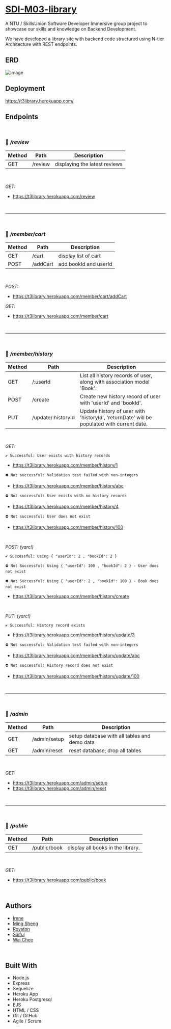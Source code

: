 # [SDI-M03-library](https://github.com/NTU-Team3/library/)

A NTU / SkillsUnion Software Developer Immersive group project to showcase our skills and knowledge on Backend Development.

We have developed a library site with backend code structured using N-tier Architecture with REST endpoints.

## ERD

![image](https://user-images.githubusercontent.com/98152745/167982146-b909b2dd-8f51-4a71-b678-f85606f602b5.png)

## Deployment

https://t3library.herokuapp.com/

## Endpoints

&nbsp;

### 🚩 _/review_

| Method | Path    | Description                   |
| ------ | ------- | ----------------------------- |
| GET    | /review | displaying the latest reviews |

&nbsp;

_GET:_

- https://t3library.herokuapp.com/review

&nbsp;

---

&nbsp;

### 🚩 _/member/cart_

| Method | Path     | Description           |
| ------ | -------- | --------------------- |
| GET    | /cart    | display list of cart  |
| POST   | /addCart | add bookId and userId |

&nbsp;

_POST:_

- https://t3library.herokuapp.com/member/cart/addCart

_GET:_

- https://t3library.herokuapp.com/member/cart

&nbsp;

---

&nbsp;

### 🚩 _/member/history_

| Method | Path               | Description                                                                                |
| ------ | ------------------ | ------------------------------------------------------------------------------------------ |
| GET    | /:userId           | List all history records of user, along with association model 'Book'.                     |
| POST   | /create            | Create new history record of user with 'userId' and 'bookId'.                              |
| PUT    | /update/:historyId | Update history of user with 'historyId', 'returnDate' will be populated with current date. |

&nbsp;

_GET:_

`✔️ Successful: User exists with history records`

- https://t3library.herokuapp.com/member/history/1

`⛔ Not successful: Validation test failed with non-integers`

- https://t3library.herokuapp.com/member/history/abc

`⛔ Not successful: User exists with no history records`

- https://t3library.herokuapp.com/member/history/4

`⛔ Not successful: User does not exist`

- https://t3library.herokuapp.com/member/history/100

&nbsp;

_POST: (yarc!)_

`✔️ Successful: Using { "userId": 2 , "bookId": 2 }`

`⛔ Not Successful: Using { "userId": 100 , "bookId": 2 } - User does not exist`

`⛔ Not Successful: Using { "userId": 2 , "bookId": 100 } - Book does not exist`

- https://t3library.herokuapp.com/member/history/create

&nbsp;

_PUT: (yarc!)_

`✔️ Successful: History record exists`

- https://t3library.herokuapp.com/member/history/update/3

`⛔ Not successful: Validation test failed with non-integers`

- https://t3library.herokuapp.com/member/history/update/abc

`⛔ Not successful: History record does not exist`

- https://t3library.herokuapp.com/member/history/update/100

&nbsp;

---

&nbsp;

### 🚩 _/admin_

| Method | Path         | Description                                  |
| ------ | ------------ | -------------------------------------------- |
| GET    | /admin/setup | setup database with all tables and demo data |
| GET    | /admin/reset | reset database; drop all tables              |

&nbsp;

_GET:_

- https://t3library.herokuapp.com/admin/setup
- https://t3library.herokuapp.com/admin/reset

&nbsp;

---

&nbsp;

### 🚩 _/public_

| Method | Path         | Description                       |
| ------ | ------------ | --------------------------------- |
| GET    | /public/book | display all books in the library. |

&nbsp;

_GET:_

- https://t3library.herokuapp.com/public/book

&nbsp;

## Authors

- [Irene](https://www.github.com/trainingresult6361)
- [Ming Sheng](https://www.github.com/kmings93)
- [Royston](https://www.github.com/roystonlau)
- [Saiful](https://www.github.com/saifu7bahri)
- [Wai Chee](https://www.github.com/swaichee)

&nbsp;

## Built With

- Node.js
- Express
- Sequelize
- Heroku App
- Heroku Postgresql
- EJS
- HTML / CSS
- Git / GitHub
- Agile / Scrum

&nbsp;

